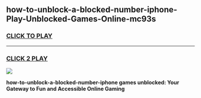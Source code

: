 
## how-to-unblock-a-blocked-number-iphone-Play-Unblocked-Games-Online-mc93s
<h3>
<a href="https://premium76.site?title=how-to-unblock-a-blocked-number-iphone&ref=25A">CLICK TO PLAY</a></h3>
<hr>

<h3>
<a href="https://premium76.site?title=how-to-unblock-a-blocked-number-iphone&ref=25A">CLICK 2 PLAY</a>
  
</h3>

<a href="https://premium76.site?title=how-to-unblock-a-blocked-number-iphone&ref=25A"><img src="https://clearcache.store/games.png"></a>


**how-to-unblock-a-blocked-number-iphone games unblocked: Your Gateway to Fun and Accessible Online Gaming**

